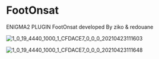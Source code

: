 # FootOnsat
ENIGMA2 PLUGIN FootOnsat developed By ziko & redouane

![1_0_19_4440_1000_1_CFDACE7_0_0_0_20210423111603](https://user-images.githubusercontent.com/43075184/115863673-50b95300-a425-11eb-9862-5f1261a6de74.jpg)

![1_0_19_4440_1000_1_CFDACE7_0_0_0_20210423111648](https://user-images.githubusercontent.com/43075184/115863744-6a5a9a80-a425-11eb-8ed8-3a9b3e41bac9.jpg)

